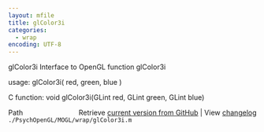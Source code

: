 ```yaml
---
layout: mfile
title: glColor3i
categories:
  - wrap
encoding: UTF-8
---
```


glColor3i  Interface to OpenGL function glColor3i  

usage:  glColor3i( red, green, blue )  

C function:  void glColor3i(GLint red, GLint green, GLint blue)  


<div class="code_header" style="text-align:right;">
  <span style="float:left;">Path&nbsp;&nbsp;</span> <span class="counter">Retrieve <a href=
  "https://raw.github.com/Psychtoolbox-3/Psychtoolbox-3/beta/./PsychOpenGL/MOGL/wrap/glColor3i.m">current version from GitHub</a> | View <a href=
  "https://github.com/Psychtoolbox-3/Psychtoolbox-3/commits/beta/./PsychOpenGL/MOGL/wrap/glColor3i.m">changelog</a></span>
</div>
<div class="code">
  <code>./PsychOpenGL/MOGL/wrap/glColor3i.m</code>
</div>
